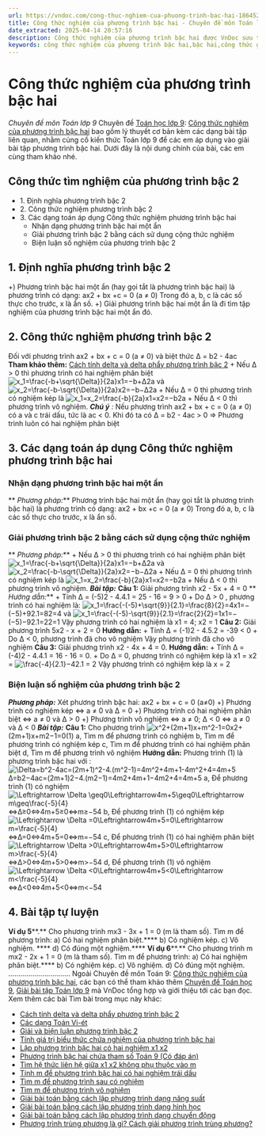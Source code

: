 ```yaml
---
url: https://vndoc.com/cong-thuc-nghiem-cua-phuong-trinh-bac-hai-186452
title: Công thức nghiệm của phương trình bậc hai - Chuyên đề môn Toán lớp 9 - VnDoc.com
date_extracted: 2025-04-14 20:57:16
description: Công thức nghiệm của phương trình bậc hai được VnDoc sưu tầm và giới thiệu các bài chuyên đề môn Toán học lớp 9 tới các bạn học sinh và quý thầy cô tham khảo
keywords: công thức nghiệm của phương trình bậc hai,bậc hai,công thức giải phương trình bậc 2,công thức nghiệm của phương trình bậc 2,công thức tìm nghiệm của phương trình bậc 2,dấu của tam thức bậc hai,phương trình bậc hai,công thức tính nghiệm phương trình bậc 2,phương trình lớp 9
---
```


# Công thức nghiệm của phương trình bậc hai
 _Chuyên đề môn Toán lớp 9_
Chuyên đề [Toán học lớp 9](<https://vndoc.com/toan-lop9>): [Công thức nghiệm của phương trình bậc hai](<https://vndoc.com/cong-thuc-nghiem-cua-phuong-trinh-bac-hai-186452>) bao gồm lý thuyết cơ bản kèm các dạng bài tập liên quan, nhằm củng cố kiến thức Toán lớp 9 để các em áp dụng vào giải bài tập phương trình bậc hai. Dưới đây là nội dung chính của bài, các em cùng tham khảo nhé.
## Công thức tìm nghiệm của phương trình bậc 2
  * 1\. Định nghĩa phương trình bậc 2
  * 2\. Công thức nghiệm phương trình bậc 2
  * 3\. Các dạng toán áp dụng Công thức nghiệm phương trình bậc hai
    * Nhận dạng phương trình bậc hai một ẩn
    * Giải phương trình bậc 2 bằng cách sử dụng cộng thức nghiệm
    * Biện luận số nghiệm của phương trình bậc 2

## **1\. Định nghĩa phương trình bậc 2**
+\) Phương trình bậc hai một ẩn \(hay gọi tắt là phương trình bậc hai\) là phương trình có dạng:
ax2 \+ bx +c = 0 \(a ≠ 0\)
Trong đó a, b, c là các số thực cho trước, x là ẩn số.
+\) Giải phương trình bậc hai một ẩn là đi tìm tập nghiệm của phương trình bậc hai một ẩn đó.
## **2\. Công thức nghiệm phương trình bậc 2**
Đối với phương trình ax2 \+ bx + c = 0 \(a ≠ 0\) và biệt thức Δ = b2 \- 4ac
**Tham khảo thêm:** [Cách tính delta và delta phẩy phương trình bậc 2](<https://vndoc.com/cach-tinh-delta-va-delta-phay-phuong-trinh-bac-2-7317>)
\+ Nếu Δ > 0 thì phương trình có hai nghiệm phân biệt
![x_1=\\frac{-b+\\sqrt{\\Delta}}{2a}](https://i.vdoc.vn/data/image/blank.png)x1=−b+Δ2a và ![x_2=\\frac{-b-\\sqrt{\\Delta}}{2a}](https://i.vdoc.vn/data/image/blank.png)x2=−b−Δ2a
\+ Nếu Δ = 0 thì phương trình có nghiệm kép là ![x_1=x_2=\\frac{-b}{2a}](https://i.vdoc.vn/data/image/blank.png)x1=x2=−b2a
\+ Nếu Δ < 0 thì phương trình vô nghiệm.
_**Chú ý** :_ Nếu phương trình ax2 \+ bx + c = 0 \(a ≠ 0\) có a và c trái dấu, tức là ac < 0\. Khi đó ta có Δ = b2 \- 4ac > 0 ⇒ Phương trình luôn có hai nghiệm phân biệt
## **3\. Các dạng toán áp dụng Công thức nghiệm phương trình bậc hai**
### **Nhận dạng phương trình bậc hai một ẩn**
** _Phương pháp:_**
Phương trình bậc hai một ẩn \(hay gọi tắt là phương trình bậc hai\) là phương trình có dạng:
ax2 \+ bx +c = 0 \(a ≠ 0\)
Trong đó a, b, c là các số thực cho trước, x là ẩn số.
### **Giải phương trình bậc 2 bằng cách sử dụng cộng thức nghiệm**
** _Phương pháp:_**
\+ Nếu Δ > 0 thì phương trình có hai nghiệm phân biệt
![x_1=\\frac{-b+\\sqrt{\\Delta}}{2a}](https://i.vdoc.vn/data/image/blank.png)x1=−b+Δ2a và ![x_2=\\frac{-b-\\sqrt{\\Delta}}{2a}](https://i.vdoc.vn/data/image/blank.png)x2=−b−Δ2a
\+ Nếu Δ = 0 thì phương trình có nghiệm kép là ![x_1=x_2=\\frac{-b}{2a}](https://i.vdoc.vn/data/image/blank.png)x1=x2=−b2a
\+ Nếu Δ < 0 thì phương trình vô nghiệm.
**_Bài tập:_**
**Câu 1:** Giải phương trình x2 \- 5x + 4 = 0
** _Hướng dẫn:_**
\+ Tính Δ = \(-5\)2 \- 4.4.1 = 25 - 16 = 9 > 0
\+ Do Δ > 0 , phương trình có hai nghiệm là:
![x_1=\\frac{-\(-5\)+\\sqrt{9}}{2.1}=\\frac{8}{2}=4](https://i.vdoc.vn/data/image/blank.png)x1=−\(−5\)+92.1=82=4 và ![x_1=\\frac{-\(-5\)-\\sqrt{9}}{2.1}=\\frac{2}{2}=1](https://i.vdoc.vn/data/image/blank.png)x1=−\(−5\)−92.1=22=1
Vậy phương trình có hai nghiệm là x1 = 4; x2 = 1
**Câu 2:** Giải phương trình 5x2 \- x + 2 = 0
**Hướng dẫn:**
\+ Tính Δ = \(-1\)2 \- 4.5.2 = -39 < 0
\+ Do Δ < 0, phương trình đã cho vô nghiệm
Vậy phương trình đã cho vô nghiệm
**Câu 3:** Giải phương trình x2 \- 4x + 4 = 0.
**Hướng dẫn:**
\+ Tính Δ = \(-4\)2 \- 4.4.1 = 16 - 16 = 0.
\+ Do Δ = 0, phương trình có nghiệm kép là x1 = x2 = ![\\frac{-4}{2.1}](https://i.vdoc.vn/data/image/blank.png)−42.1 = 2
Vậy phương trình có nghiệm kép là x = 2
### Biện luận số nghiệm của phương trình bậc 2
 _**Phương pháp:**_
Xét phương trình bậc hai: ax2 + bx + c = 0 \(a≠0\)
+\) Phương trình có nghiệm kép ⇔ a ≠ 0 và Δ = 0
+\) Phương trình có hai nghiệm phân biệt ⇔ a ≠ 0 và Δ > 0
+\) Phương trình vô nghiệm ⇔ a ≠ 0; Δ < 0 ⇔ a ≠ 0 và Δ < 0
 _**Bài tập:**_
**Câu 1:** Cho phương trình ![x^2+\(2m+1\)x+m^2-1=0](https://i.vdoc.vn/data/image/blank.png)x2+\(2m+1\)x+m2−1=0\(1\)
a, Tìm m để phương trình có nghiệm
b, Tìm m để phương trình có nghiệm kép
c, Tìm m để phương trình có hai nghiệm phân biệt
d, Tìm m để phương trình vô nghiệm
**Hướng dẫn:**
Phương trình \(1\) là phương trình bậc hai với :
![\\Delta=b^2-4ac=\(2m+1\)^2-4.\(m^2-1\)=4m^2+4m+1-4m^2+4=4m+5](https://i.vdoc.vn/data/image/blank.png)Δ=b2−4ac=\(2m+1\)2−4.\(m2−1\)=4m2+4m+1−4m2+4=4m+5
a, Để phương trình \(1\) có nghiệm
![\\Leftrightarrow \\Delta \\geq0\\Leftrightarrow4m+5\\geq0\\Leftrightarrow m\\geq\\frac{-5}{4}](https://i.vdoc.vn/data/image/blank.png)⇔Δ≥0⇔4m+5≥0⇔m≥−54
b, Để phương trình \(1\) có nghiệm kép
![\\Leftrightarrow \\Delta =0\\Leftrightarrow4m+5=0\\Leftrightarrow m=\\frac{-5}{4}](https://i.vdoc.vn/data/image/blank.png)⇔Δ=0⇔4m+5=0⇔m=−54
c, Để phương trình \(1\) có hai nghiệm phân biệt
![\\Leftrightarrow \\Delta >0\\Leftrightarrow4m+5>0\\Leftrightarrow m>\\frac{-5}{4}](https://i.vdoc.vn/data/image/blank.png)⇔Δ>0⇔4m+5>0⇔m>−54
d, Để phương trình \(1\) vô nghiệm
![\\Leftrightarrow \\Delta <0\\Leftrightarrow4m+5<0\\Leftrightarrow m<\\frac{-5}{4}](https://i.vdoc.vn/data/image/blank.png)⇔Δ<0⇔4m+5<0⇔m<−54
## **4\. Bài tập tự luyện**
**Ví dụ 5****.** Cho phương trình mx3 \- 3x + 1 = 0 \(m là tham số\). Tìm m để phương trình:
a\) Có hai nghiệm phân biệt.****
b\) Có nghiệm kép.
c\) Vô nghiệm. ****
d\) Có đúng một nghiệm.****
**Ví dụ 6****.** Cho phương trình m mx2 \- 2x + 1 = 0 \(m là tham số\). Tìm m để phương trình:
a\) Có hai nghiệm phân biệt.****
b\) Có nghiệm kép.
c\) Vô nghiệm.
d\) Có đúng một nghiệm.
...............................
Ngoài Chuyên đề môn Toán 9: [Công thức nghiệm của phương trình bậc hai,](<https://vndoc.com/cong-thuc-nghiem-cua-phuong-trinh-bac-hai-186452>) các bạn có thể tham khảo thêm [Chuyên đề Toán học 9](<https://vndoc.com/chuyen-de-toan9>), [Giải bài tập Toán lớp 9](<https://vndoc.com/giai-toan-lop9>) mà VnDoc tổng hợp và giới thiệu tới các bạn đọc.
Xem thêm các bài Tìm bài trong mục này khác:
  * [Cách tính delta và delta phẩy phương trình bậc 2](</cach-tinh-delta-va-delta-phay-phuong-trinh-bac-2-7317>)
  * [Các dạng Toán Vi-ét](</cac-dang-toan-vi-et-thi-vao-lop-10-203083>)
  * [Giải và biện luận phương trình bậc 2](</giai-va-bien-luan-phuong-trinh-bac-2-200968>)
  * [Tính giá trị biểu thức chứa nghiệm của phương trình bậc hai](</tinh-gia-tri-bieu-thuc-chua-nghiem-cua-phuong-trinh-bac-hai-201058>)
  * [Lập phương trình bậc hai có hai nghiệm x1 x2](</lap-phuong-trinh-bac-hai-co-hai-nghiem-x1-x2-201017>)
  * [Phương trình bậc hai chứa tham số Toán 9 \(Có đáp án\)](</chuyen-de-phuong-trinh-bac-hai-chua-tham-so-toan-9-co-dap-an-195122>)
  * [Tìm hệ thức liên hệ giữa x1 x2 không phụ thuộc vào m](</tim-he-thuc-lien-he-giua-x1-x2-khong-phu-thuoc-vao-m-200984>)
  * [Tính m để phương trình bậc hai có hai nghiệm trái dấu](</tinh-m-de-phuong-trinh-bac-hai-co-hai-nghiem-trai-dau-201427>)
  * [Tìm m để phương trình sau có nghiệm](</tim-m-de-phuong-trinh-sau-co-nghiem-200690>)
  * [Tìm m để phương trình vô nghiệm](</tim-m-de-he-phuong-trinh-sau-vo-nghiem-200715>)
  * [Giải bài toán bằng cách lập phương trình dạng năng suất](</giai-bai-toan-bang-cach-lap-phuong-trinh-dang-nang-suat-203079>)
  * [Giải bài toán bằng cách lập phương trình dạng hình học](</giai-bai-toan-bang-cach-lap-phuong-trinh-dang-hinh-hoc-203091>)
  * [Giải bài toán bằng cách lập phương trình dạng chuyển động](</giai-bai-toan-bang-cach-lap-phuong-trinh-dang-chuyen-dong-203114>)
  * [Phương trình trùng phương là gì? Cách giải phương trình trùng phương?](</phuong-trinh-trung-phuong-la-gi-cach-giai-phuong-trinh-trung-phuong-201537>)

